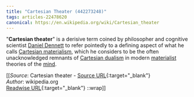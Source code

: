 ```yaml
---
title: "Cartesian Theater (442273248)"
tags: articles-22478620
canonical: https://en.wikipedia.org/wiki/Cartesian_theater
---
```


"**Cartesian theater**" is a derisive term coined by philosopher and cognitive scientist [Daniel Dennett](https://en.wikipedia.org/wiki/Daniel_Dennett) to refer pointedly to a defining aspect of what he calls [Cartesian materialism](https://en.wikipedia.org/wiki/Cartesian_materialism), which he considers to be the often unacknowledged remnants of [Cartesian dualism](https://en.wikipedia.org/wiki/Cartesian_dualism) in modern [materialist](https://en.wikipedia.org/wiki/Materialism) theories of the [mind](https://en.wikipedia.org/wiki/Mind).


[[_Source_: Cartesian theater - [Source URL](https://en.wikipedia.org/wiki/Cartesian_theater){:target="_blank"}<br>
_Author_: wikipedia.org<br>
[Readwise URL](https://readwise.io/open/442273248){:target="_blank"}
::wrap]]